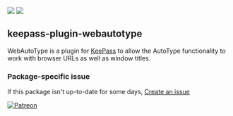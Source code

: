 [![](https://img.shields.io/chocolatey/v/keepass-plugin-webautotype?color=green&label=keepass-plugin-webautotype)](https://chocolatey.org/packages/keepass-plugin-webautotype) [![](https://img.shields.io/chocolatey/dt/keepass-plugin-webautotype)](https://chocolatey.org/packages/keepass-plugin-webautotype)

## keepass-plugin-webautotype
WebAutoType is a plugin for [KeePass](https://chocolatey.org/packages/keepass) to
allow the AutoType functionality to work with browser URLs as well as window titles.

### Package-specific issue
If this package isn't up-to-date for some days, [Create an issue](https://github.com/tunisiano187/Chocolatey-packages/issues/new/choose)

[![Patreon](https://cdn.jsdelivr.net/gh/tunisiano187/Chocolatey-packages@d15c4e19c709e7148588d4523ffc6dd3cd3c7e5e/icons/patreon.png)](https://www.patreon.com/bePatron?u=39585820)